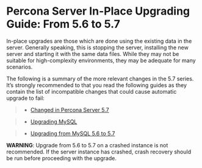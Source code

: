 # Percona Server In-Place Upgrading Guide: From 5.6 to 5.7

In-place upgrades are those which are done using the existing data in the server. Generally speaking, this is stopping the server, installing the new server and starting it with the same data files. While they may not be suitable for high-complexity environments, they may be adequate for many scenarios.

The following is a summary of the more relevant changes in the 5.7 series. It’s strongly recommended to that you read the following guides as they contain the list of incompatible changes that could cause automatic upgrade to fail:

> 
> * [Changed in Percona Server 5.7](changed_in_57.md)


> * [Upgrading MySQL](http://dev.mysql.com/doc/refman/5.7/en/upgrading.html)


> * [Upgrading from MySQL 5.6 to 5.7](http://dev.mysql.com/doc/refman/5.7/en/upgrading-from-previous-series.html)

**WARNING**: Upgrade from 5.6 to 5.7 on a crashed instance is not recommended. If the server instance has crashed, crash recovery should be run before proceeding with the upgrade.



